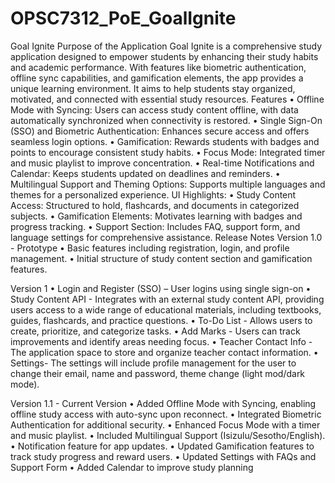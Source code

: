 # OPSC7312_PoE_GoalIgnite

Goal Ignite
Purpose of the Application
Goal Ignite is a comprehensive study application designed to empower students by enhancing their study habits and academic performance. With features like biometric authentication, offline sync capabilities, and gamification elements, the app provides a unique learning environment. It aims to help students stay organized, motivated, and connected with essential study resources.
Features
•	Offline Mode with Syncing: Users can access study content offline, with data automatically synchronized when connectivity is restored.
•	Single Sign-On (SSO) and Biometric Authentication: Enhances secure access and offers seamless login options.
•	Gamification: Rewards students with badges and points to encourage consistent study habits.
•	Focus Mode: Integrated timer and music playlist to improve concentration.
•	Real-time Notifications and Calendar: Keeps students updated on deadlines and reminders.
•	Multilingual Support and Theming Options: Supports multiple languages and themes for a personalized experience.
UI Highlights:
•	Study Content Access: Structured to hold, flashcards, and documents in categorized subjects.
•	Gamification Elements: Motivates learning with badges and progress tracking.
•	Support Section: Includes FAQ, support form, and language settings for comprehensive assistance.
Release Notes
Version 1.0 - Prototype
•	Basic features including registration, login, and profile management.
•	Initial structure of study content section and gamification features.






Version 1 
•	Login and Register (SSO) – User logins using single sign-on
•	Study Content API - Integrates with an external study content API, providing users access to a wide range of educational materials, including textbooks, guides, flashcards, and practice questions.
•	To-Do List - Allows users to create, prioritize, and categorize tasks.
•	Add Marks - Users can track improvements and identify areas needing focus.
•	Teacher Contact Info - The application space to store and organize teacher contact information.
•	Settings- The settings will include profile management for the user to change their email, name and password, theme change (light mod/dark mode). 


Version 1.1 - Current Version
•	Added Offline Mode with Syncing, enabling offline study access with auto-sync upon reconnect.
•	Integrated Biometric Authentication for additional security.
•	Enhanced Focus Mode with a timer and music playlist.
•	Included Multilingual Support (Isizulu/Sesotho/English).
•	Notification feature for app updates.
•	Updated Gamification features to track study progress and reward users.
•	Updated Settings with FAQs and Support Form
•	Added Calendar to improve study planning
